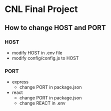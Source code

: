 # CNL Final Project

## How to change HOST and PORT

### HOST
- modify HOST in .env file
- modify config/config.js to HOST

### PORT
- express
  - change PORT in package.json
- react
  - change PORT in package.json
  - change REACT in .env
